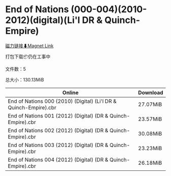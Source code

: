 # End of Nations (000-004)(2010-2012)(digital)(Li'l DR & Quinch-Empire)

[磁力链接⬇Magnet Link](magnet:?xt=urn:btih:cf7a9ae45dbcb07210430fd2058a97ae27baec5e&dn=End%20of%20Nations%20%28000-004%29%282010-2012%29%28digital%29%28Li%27l%20DR%20%26%20Quinch-Empire%29)

打包下载📦仍在工事中

文件数：5

总大小：130.13MiB

Online | Download
--- | ---
End of Nations 000 (2010) (Digital) (Li'l DR & Quinch-Empire).cbr | 27.07MiB
End of Nations 001 (2012) (Digital) (DR & Quinch-Empire).cbr | 23.57MiB
End of Nations 002 (2012) (Digital) (DR & Quinch-Empire).cbr | 30.08MiB
End of Nations 003 (2012) (Digital) (DR & Quinch-Empire).cbr | 23.23MiB
End of Nations 004 (2012) (Digital) (DR & Quinch-Empire).cbr | 26.18MiB